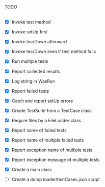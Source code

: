 ###### TODO 
- [x] Invoke test method
- [x] Invoke setUp first
- [x] Invoke tearDown afterward
- [x] Invoke tearDown even if test method fails
- [x] Run multiple tests
- [x] Report collected results
- [x] Log string in WasRun
- [x] Report failed tests
- [x] Catch and report setUp errors
- [x] Create TestSuite from a TestCase class
- [x] Require files by a FileLoader class
- [x] Report name of failed tests
- [x] Report name of multiple failed tests
- [x] Report exception name of multiple tests
- [x] Report exception message of multiple tests
- [x] Create a main class
- [ ] Create a dump loader/testCases.json script

